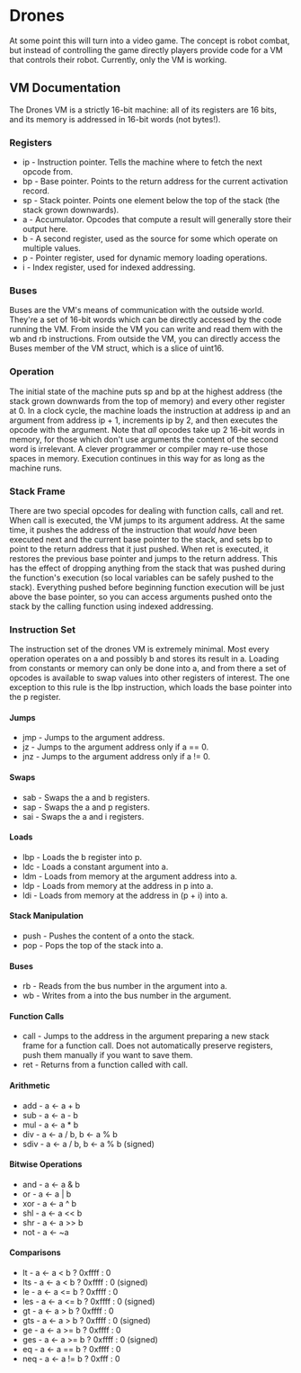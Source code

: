 Drones
======

At some point this will turn into a video game.  The concept is robot
combat, but instead of controlling the game directly players provide
code for a VM that controls their robot.  Currently, only the VM is
working.

VM Documentation
----------------

The Drones VM is a strictly 16-bit machine: all of its registers are
16 bits, and its memory is addressed in 16-bit words (not bytes!).

### Registers

* ip - Instruction pointer.  Tells the machine where to fetch the next
  opcode from.
* bp - Base pointer.  Points to the return address for the current
  activation record.
* sp - Stack pointer.  Points one element below the top of the stack
  (the stack grown downwards).
* a - Accumulator.  Opcodes that compute a result will generally store
  their output here.
* b - A second register, used as the source for some which operate on
  multiple values.
* p - Pointer register, used for dynamic memory loading operations.
* i - Index register, used for indexed addressing.

### Buses

Buses are the VM's means of communication with the outside world.
They're a set of 16-bit words which can be directly accessed by the
code running the VM.  From inside the VM you can write and read them
with the wb and rb instructions.  From outside the VM, you can
directly access the Buses member of the VM struct, which is a slice of
uint16.

### Operation

The initial state of the machine puts sp and bp at the highest address
(the stack grown downwards from the top of memory) and every other
register at 0.  In a clock cycle, the machine loads the instruction at
address ip and an argument from address ip + 1, increments ip by 2,
and then executes the opcode with the argument.  Note that _all_
opcodes take up 2 16-bit words in memory, for those which don't use
arguments the content of the second word is irrelevant.  A clever
programmer or compiler may re-use those spaces in memory.  Execution
continues in this way for as long as the machine runs.

### Stack Frame

There are two special opcodes for dealing with function calls, call
and ret.  When call is executed, the VM jumps to its argument address.
At the same time, it pushes the address of the instruction that _would
have_ been executed next and the current base pointer to the stack,
and sets bp to point to the return address that it just pushed.  When
ret is executed, it restores the previous base pointer and jumps to
the return address.  This has the effect of dropping anything from the
stack that was pushed during the function's execution (so local
variables can be safely pushed to the stack).  Everything pushed
before beginning function execution will be just above the base
pointer, so you can access arguments pushed onto the stack by the
calling function using indexed addressing.

### Instruction Set

The instruction set of the drones VM is extremely minimal.  Most every
operation operates on a and possibly b and stores its result in a.
Loading from constants or memory can only be done into a, and from
there a set of opcodes is available to swap values into other
registers of interest.  The one exception to this rule is the lbp
instruction, which loads the base pointer into the p register.

#### Jumps
* jmp - Jumps to the argument address.
* jz - Jumps to the argument address only if a == 0.
* jnz - Jumps to the argument address only if a != 0.

#### Swaps
* sab - Swaps the a and b registers.
* sap - Swaps the a and p registers.
* sai - Swaps the a and i registers.

#### Loads
* lbp - Loads the b register into p.
* ldc - Loads a constant argument into a.
* ldm - Loads from memory at the argument address into a.
* ldp - Loads from memory at the address in p into a.
* ldi - Loads from memory at the address in (p + i) into a.

#### Stack Manipulation
* push - Pushes the content of a onto the stack.
* pop - Pops the top of the stack into a.

#### Buses
* rb - Reads from the bus number in the argument into a.
* wb - Writes from a into the bus number in the argument.

#### Function Calls
* call - Jumps to the address in the argument preparing a new stack
  frame for a function call.  Does not automatically preserve
  registers, push them manually if you want to save them.
* ret - Returns from a function called with call.

#### Arithmetic
* add - a <- a + b
* sub - a <- a - b
* mul - a <- a * b
* div - a <- a / b, b <- a % b
* sdiv - a <- a / b, b <- a % b (signed)

#### Bitwise Operations
* and - a <- a & b
* or - a <- a | b
* xor - a <- a ^ b
* shl - a <- a << b
* shr - a <- a >> b
* not - a <- ~a

#### Comparisons
* lt - a <- a < b ? 0xffff : 0
* lts - a <- a < b ? 0xffff : 0 (signed)
* le - a <- a <= b ? 0xffff : 0
* les - a <- a <= b ? 0xffff : 0 (signed)
* gt - a <- a > b ? 0xffff : 0
* gts - a <- a > b ? 0xffff : 0 (signed)
* ge - a <- a >= b ? 0xffff : 0
* ges - a <- a >= b ? 0xffff : 0 (signed)
* eq - a <- a == b ? 0xffff : 0
* neq - a <- a != b ? 0xfff : 0
